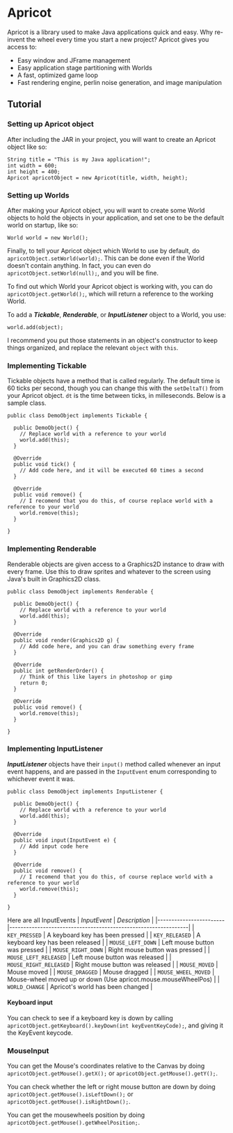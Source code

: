 # Apricot
Apricot is a library used to make Java applications quick and easy. Why re-invent the wheel every time you start a new project? Apricot gives you access to:
- Easy window and JFrame management
- Easy application stage partitioning with Worlds
- A fast, optimized game loop
- Fast rendering engine, perlin noise generation, and image manipulation

## Tutorial
### Setting up Apricot object
After including the JAR in your project, you will want to create an Apricot object like so:
``` 
String title = "This is my Java application!";
int width = 600;
int height = 400;
Apricot apricotObject = new Apricot(title, width, height);
```

### Setting up Worlds
After making your Apricot object, you will want to create some World objects to hold the objects in your application, and set one to be the default world on startup, like so:
```
World world = new World();
```
Finally, to tell your Apricot object which World to use by default, do `apricotObject.setWorld(world);`. This can be done even if the World doesn't contain anything. In fact, you can even do `apricotObject.setWorld(null);`, and you will be fine. 

To find out which World your Apricot object is working with, you can do `apricotObject.getWorld();`, which will return a reference to the working World.

To add a _**Tickable**_, _**Renderable**_, or _**InputListener**_ object to a World, you use:
```
world.add(object);
```
I recommend you put those statements in an object's constructor to keep things organized, and replace the relevant `object` with `this`.

### Implementing Tickable
Tickable objects have a method that is called regularly. The default time is 60 ticks per second, though you can change this with the `setDeltaT()` from your Apricot object. `dt` is the time between ticks, in milleseconds. Below is a sample class.
```
public class DemoObject implements Tickable {

  public DemoObject() {
    // Replace world with a reference to your world
    world.add(this);
  }
  
  @Override
  public void tick() {
    // Add code here, and it will be executed 60 times a second
  }
  
  @Override
  public void remove() {
    // I recomend that you do this, of course replace world with a reference to your world
    world.remove(this);
  }
  
}
```

### Implementing Renderable
Renderable objects are given access to a Graphics2D instance to draw with every frame. Use this to draw sprites and whatever to the screen using Java's built in Graphics2D class.
```
public class DemoObject implements Renderable {

  public DemoObject() {
    // Replace world with a reference to your world
    world.add(this);
  }
  
  @Override
  public void render(Graphics2D g) {
    // Add code here, and you can draw something every frame
  }
  
  @Override
  public int getRenderOrder() {
    // Think of this like layers in photoshop or gimp
    return 0;
  }
  
  @Override
  public void remove() {
    world.remove(this);
  }
  
}
```

### Implementing InputListener
_**InputListener**_ objects have their `input()` method called whenever an input event happens, and are passed in the `InputEvent` enum corresponding to whichever event it was.
```
public class DemoObject implements InputListener {

  public DemoObject() {
    // Replace world with a reference to your world
    world.add(this);
  }
  
  @Override
  public void input(InputEvent e) {
    // Add input code here
  }
  
  @Override
  public void remove() {
    // I recomend that you do this, of course replace world with a reference to your world
    world.remove(this);
  }
  
}
```
Here are all InputEvents
| *InputEvent*           | *Description*                                                  |
|------------------------|----------------------------------------------------------------|
| `KEY_PRESSED`          | A keyboard key has been pressed                                |
| `KEY_RELEASED`         | A keyboard key has been released                               |
| `MOUSE_LEFT_DOWN`      | Left mouse button was pressed                                  |
| `MOUSE_RIGHT_DOWN`     | Right mouse button was pressed                                 |
| `MOUSE_LEFT_RELEASED`  | Left mouse button was released                                 |
| `MOUSE_RIGHT_RELEASED` | Right mouse button was released                                |
| `MOUSE_MOVED`          | Mouse moved                                                    |
| `MOUSE_DRAGGED`        | Mouse dragged                                                  |
| `MOUSE_WHEEL_MOVED`    | Mouse-wheel moved up or down (Use apricot.mouse.mouseWheelPos) |
| `WORLD_CHANGE`         | Apricot's world has been changed                               |

#### Keyboard input
You can check to see if a keyboard key is down by calling `apricotObject.getKeyboard().keyDown(int keyEventKeyCode);`, and giving it the KeyEvent keycode.

### MouseInput
You can get the Mouse's coordinates relative to the Canvas by doing `apricotObject.getMouse().getX();` or `apricotObject.getMouse().getY();`.

You can check whether the left or right mouse button are down by doing `apricotObject.getMouse().isLeftDown();` or `apricotObject.getMouse().isRightDown();`.

You can get the mousewheels position by doing `apricotObject.getMouse().getWheelPosition;`.
